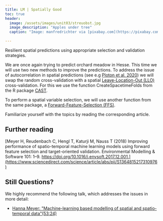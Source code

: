 ```yaml
---
title: LM | Spatially Good
toc: true
header:
  image: /assets/images/unit03/streuobst.jpg
  image_description: "Apples under tree"
  caption: "Image: manfredrichter via [pixabay.com](https://pixabay.com/de/photos/%C3%A4pfel-streuobst-obstbaum-apfelbaum-3684775/)"
 
---
```


Resilient spatial predictions using appropriate selection and validation strategies.

<!--more-->

We are once again trying to predict orchard meadow in Hesse. This time we will use two new methods to improve the predictions. To address the issue of autocorrelation in spatial predictions (see e.g [Ploton et al. 2020]( https://www.nature.com/articles/s41467-020-18321-y)) we will swap the random cross-validation with a spatial [Leave-Location-Out (LLO)](https://www.rdocumentation.org/packages/CAST/versions/0.5.1/topics/CreateSpacetimeFolds) cross-validation. For this we use the function CreateSpacetimeFolds from the R package [CAST]( https://cran.r-project.org/web/packages/CAST/CAST.pdf).  

To perform a spatial variable selection, we will use another function from the same package, a [Forward-Feature-Selection (FFS)](https://www.rdocumentation.org/packages/CAST/versions/0.2.0/topics/ffs). 

Familiarize yourself with the topics by reading the corresponding article.


## Further reading
[Meyer H, Reudenbach C, Hengl T, Katurji M, Nauss T (2018) Improving performance of spatio-temporal machine learning models using forward feature selection and target-oriented validation. Environmental Modelling & Software 101: 1–9. https://doi.org/10.1016/j.envsoft.2017.12.001.](https://www.sciencedirect.com/science/article/abs/pii/S1364815217310976)


## Still Questions?
We highly recommend the following talk, which addresses the issues in more detail:

* [Hanna Meyer: "Machine-learning based modelling of spatial and spatio-temporal data"(53:24)](https://www.youtube.com/watch?v=QGjdS1igq78&t=2676s)